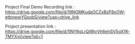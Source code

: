 Project Final Demo Recording link : https://drive.google.com/file/d/19NGMKudaOCZxBzF8xOW-etbnwwYQsobS/view?usp=drive_link

Project presentation link : https://drive.google.com/file/d/1lNY6gLrQi9IlvVh6ehSV5gX1K-7MYXyI/view?pli=1